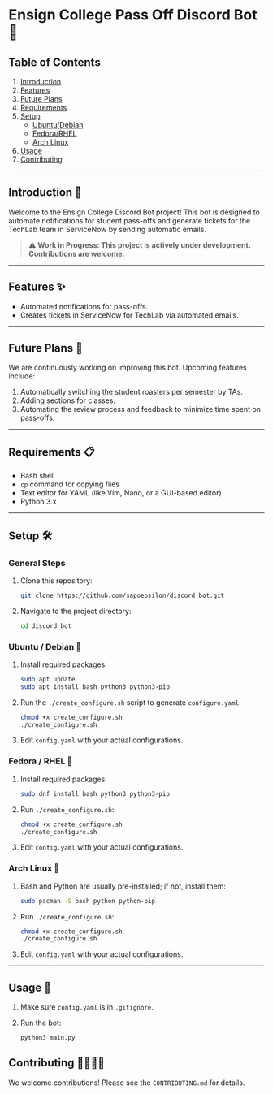# Ensign College Pass Off Discord Bot 🤖

## Table of Contents

1. [Introduction](#introduction)
2. [Features](#features)
3. [Future Plans](#future-plans)
4. [Requirements](#requirements)
5. [Setup](#setup)
   - [Ubuntu/Debian](#ubuntu--debian)
   - [Fedora/RHEL](#fedora--rhel)
   - [Arch Linux](#arch-linux)
6. [Usage](#usage)
7. [Contributing](#contributing)

---

## Introduction 📘

Welcome to the Ensign College Discord Bot project! This bot is designed to automate notifications for student pass-offs and generate tickets for the TechLab team in ServiceNow by sending automatic emails.

> **⚠️ Work in Progress: This project is actively under development.**
> **Contributions are welcome.**

---

## Features ✨

- Automated notifications for pass-offs.
- Creates tickets in ServiceNow for TechLab via automated emails.

---

## Future Plans 🚀

We are continuously working on improving this bot. Upcoming features include:

1. Automatically switching the student roasters per semester by TAs.
2. Adding sections for classes.
3. Automating the review process and feedback to minimize time spent on pass-offs.

---

## Requirements 📋

- Bash shell
- `cp` command for copying files
- Text editor for YAML (like Vim, Nano, or a GUI-based editor)
- Python 3.x

---

## Setup 🛠️

### General Steps

1. Clone this repository:

    ```bash
    git clone https://github.com/sapoepsilon/discord_bot.git
    ```

2. Navigate to the project directory:

    ```bash
    cd discord_bot
    ```

### Ubuntu / Debian 🐧

1. Install required packages:

    ```bash
    sudo apt update
    sudo apt install bash python3 python3-pip
    ```

2. Run the `./create_configure.sh` script to generate `configure.yaml`:

    ```bash
    chmod +x create_configure.sh
    ./create_configure.sh
    ```

3. Edit `config.yaml` with your actual configurations.

### Fedora / RHEL 🎩

1. Install required packages:

    ```bash
    sudo dnf install bash python3 python3-pip
    ```

2. Run `./create_configure.sh`:

    ```bash
    chmod +x create_configure.sh
    ./create_configure.sh
    ```

3. Edit `config.yaml` with your actual configurations.

### Arch Linux 🏹

1. Bash and Python are usually pre-installed; if not, install them:

    ```bash
    sudo pacman -S bash python python-pip
    ```

2. Run `./create_configure.sh`:

    ```bash
    chmod +x create_configure.sh
    ./create_configure.sh
    ```

3. Edit `config.yaml` with your actual configurations.

</details>

---

## Usage 🚀

1. Make sure `config.yaml` is in `.gitignore`.
2. Run the bot:

    ```bash
    python3 main.py
    ```

## Contributing 👩‍💻👨‍💻

We welcome contributions! Please see the `CONTRIBUTING.md` for details.
